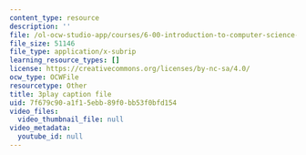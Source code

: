 ```yaml
---
content_type: resource
description: ''
file: /ol-ocw-studio-app/courses/6-00-introduction-to-computer-science-and-programming-fall-2008/7f679c90a1f15ebb89f0bb53f0bfd154_DkPsD58nUIE.vtt
file_size: 51146
file_type: application/x-subrip
learning_resource_types: []
license: https://creativecommons.org/licenses/by-nc-sa/4.0/
ocw_type: OCWFile
resourcetype: Other
title: 3play caption file
uid: 7f679c90-a1f1-5ebb-89f0-bb53f0bfd154
video_files:
  video_thumbnail_file: null
video_metadata:
  youtube_id: null
---
```


